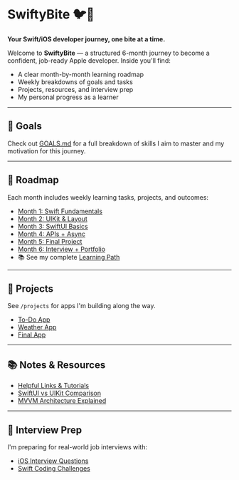 # SwiftyBite 🐦🍏

**Your Swift/iOS developer journey, one bite at a time.**

Welcome to **SwiftyBite** — a structured 6-month journey to become a confident, job-ready Apple developer. Inside you'll find:

- A clear month-by-month learning roadmap
- Weekly breakdowns of goals and tasks
- Projects, resources, and interview prep
- My personal progress as a learner

---

## 🧭 Goals

Check out [GOALS.md](GOALS.md) for a full breakdown of skills I aim to master and my motivation for this journey.

---

## 📆 Roadmap

Each month includes weekly learning tasks, projects, and outcomes:

- [Month 1: Swift Fundamentals](roadmap/month-01.md)
- [Month 2: UIKit & Layout](roadmap/month-02.md)
- [Month 3: SwiftUI Basics](roadmap/month-03.md)
- [Month 4: APIs + Async](roadmap/month-04.md)
- [Month 5: Final Project](roadmap/month-05.md)
- [Month 6: Interview + Portfolio](roadmap/month-06.md)
- 📚 See my complete [Learning Path](./learning-path.md)


---

## 🚀 Projects

See `/projects` for apps I'm building along the way.

- [To-Do App](projects/to-do-app/)
- [Weather App](projects/weather-app/)
- [Final App](projects/final-app/)

---

## 📚 Notes & Resources

- [Helpful Links & Tutorials](RESOURCES.md)
- [SwiftUI vs UIKit Comparison](notes/swiftui-vs-uikit.md)
- [MVVM Architecture Explained](notes/mvvm-pattern.md)

---

## 💼 Interview Prep

I'm preparing for real-world job interviews with:

- [iOS Interview Questions](interview-prep/ios-questions.md)
- [Swift Coding Challenges](interview-prep/swift-coding-challenges.md)
